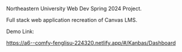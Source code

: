 Northeastern University Web Dev Spring 2024 Project.

Full stack web application recreation of Canvas LMS.

Demo Link: 

https://a6--comfy-fenglisu-224320.netlify.app/#/Kanbas/Dashboard
